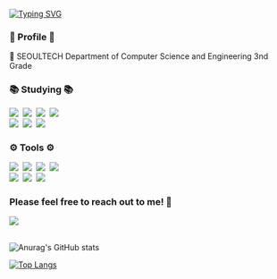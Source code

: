 <div>

[![Typing SVG](https://readme-typing-svg.demolab.com?font=Silkscreen&size=40&pause=1000&color=8ABD4B&background=FFFFFF&center=true&vCenter=true&width=1000&height=60&lines=Open+source+software+practice+page)](https://git.io/typing-svg)
</div>

<h3 align="left">🥨 Profile 🥨</h3>
<div align="left">
🌱 SEOULTECH Department of Computer Science and Engineering 3nd Grade <br>
</div>


<h3 align="left">📚 Studying 📚</h3>
<div align="left">
  <img src="https://img.shields.io/badge/C-A8B9CC?logo=c&logoColor=fff&style=for-the-badge" />&nbsp
  <img src="https://img.shields.io/badge/C%2B%2B-00599C?logo=cplusplus&logoColor=fff&style=for-the-badge"/></a>&nbsp
  <img src="https://img.shields.io/badge/Java-007396.svg?&style=for-the-badge&logo=Java&logoColor=white"/></a>&nbsp
  <img src="https://img.shields.io/badge/Linux-FCC624?logo=linux&logoColor=000&style=for-the-badge"/>
</div>
<div align="left">
  <img src="https://img.shields.io/badge/HTML5-20232a.svg?style=for-the-badge&logo=react&logoColor=61DAFB" />&nbsp
  <img src="https://img.shields.io/badge/Javascript-ffb13b?style=for-the-badge&logo=javascript&logoColor=white"/></a>&nbsp
  <img src="https://img.shields.io/badge/CSS3-1572b6?style=for-the-badge&logo=css3&logoColor=white"/></a>&nbsp
</div>

<h3 align="left">⚙️ Tools ⚙️</h3>
<div align="left">
  <img src="https://img.shields.io/badge/git-F05033.svg?style=for-the-badge&logo=git&logoColor=white" />&nbsp
  <img src="https://img.shields.io/badge/github-181717.svg?style=for-the-badge&logo=github&logoColor=white" />&nbsp
  <img src="https://img.shields.io/badge/Notion-F3F3F3.svg?style=for-the-badge&logo=notion&logoColor=black" />&nbsp
  <img src="https://img.shields.io/badge/Adobe%20Illustrator-FF9A00?logo=adobeillustrator&logoColor=fff&style=for-the-badge"/>&nbsp
</div>

<div align="left">
  <img src="https://img.shields.io/badge/adobe%20photoshop-08253c.svg?style=for-the-badge&logo=adobe%20photoshop&logoColor=37abff" />&nbsp
  <img src="https://img.shields.io/badge/Adobe%20XD-FF61F6?logo=adobexd&logoColor=fff&style=for-the-badge" />&nbsp
  <img src="https://img.shields.io/badge/figma-F24E1E.svg?style=for-the-badge&logo=figma&logoColor=white" />&nbsp
</div>

<h3 align="left">Please feel free to reach out to me! 💬</h3>
<div align="left">
  <a href="mailto:rin17ring@gmail.com"><img src="https://img.shields.io/badge/Gmail-d14836?style=for-the-badge&logo=Gmail&logoColor=white&link=5132jinyu@gmail.com"/></a>
  <br>
  <br>
</div>

<div align="left">

  ![Anurag's GitHub stats](https://github-readme-stats.vercel.app/api?username=yammmit&show_icons=true&theme=panda)

</div>

<div align="left">

  [![Top Langs](https://github-readme-stats.vercel.app/api/top-langs/?username=yammmit)](https://github.com/yammmit/github-readme-stats)

</div>
